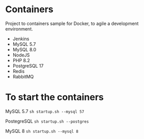 # Containers

Project to containers sample for Docker, to agile a development environment.

- Jenkins
- MySQL 5.7
- MySQL 8.0
- NodeJS
- PHP 8.2
- PostgreSQL 17
- Redis
- RabbitMQ

# To start the containers

MySQL 5.7
``sh startup.sh --mysql 57``

PostegreSQL
``sh startup.sh --postgres``

MySQL 8
``sh startup.sh --mysql 8``
